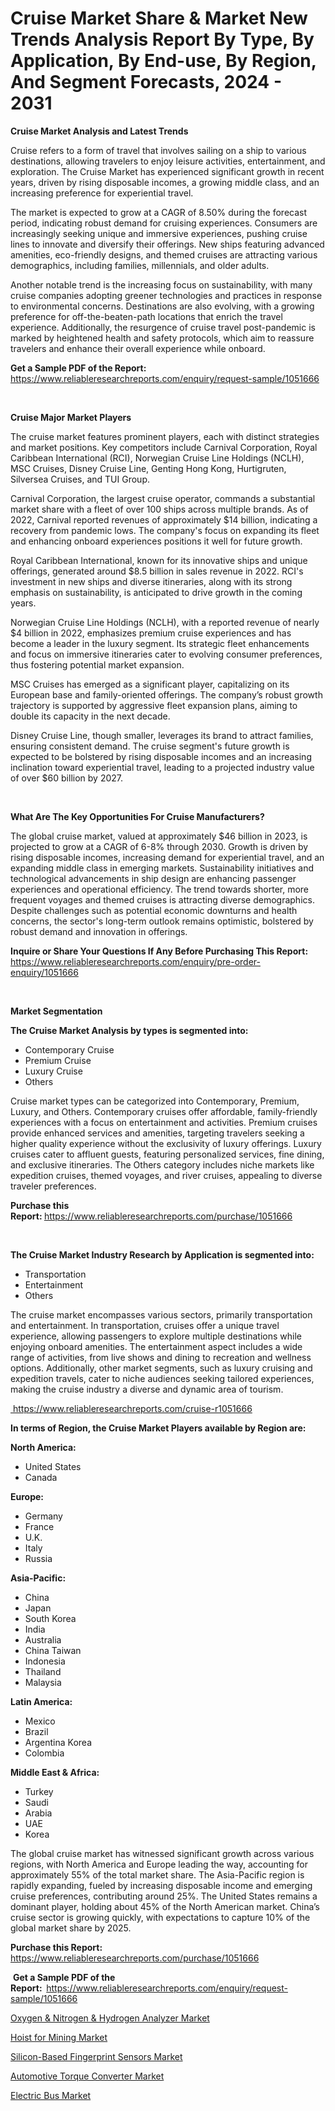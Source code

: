 <p><h1>Cruise Market Share & Market New Trends Analysis Report By Type, By Application, By End-use, By Region, And Segment Forecasts, 2024 - 2031</h1></p><p><strong>Cruise Market Analysis and Latest Trends</strong></p>
<p><p>Cruise refers to a form of travel that involves sailing on a ship to various destinations, allowing travelers to enjoy leisure activities, entertainment, and exploration. The Cruise Market has experienced significant growth in recent years, driven by rising disposable incomes, a growing middle class, and an increasing preference for experiential travel. </p><p>The market is expected to grow at a CAGR of 8.50% during the forecast period, indicating robust demand for cruising experiences. Consumers are increasingly seeking unique and immersive experiences, pushing cruise lines to innovate and diversify their offerings. New ships featuring advanced amenities, eco-friendly designs, and themed cruises are attracting various demographics, including families, millennials, and older adults.</p><p>Another notable trend is the increasing focus on sustainability, with many cruise companies adopting greener technologies and practices in response to environmental concerns. Destinations are also evolving, with a growing preference for off-the-beaten-path locations that enrich the travel experience. Additionally, the resurgence of cruise travel post-pandemic is marked by heightened health and safety protocols, which aim to reassure travelers and enhance their overall experience while onboard.</p></p>
<p><strong>Get a Sample PDF of the Report:&nbsp;</strong> <a href="https://www.reliableresearchreports.com/enquiry/request-sample/1051666?utm_campaign=16&utm_medium=2&utm_source=Github&utm_content=ia&utm_term=01112024&utm_id=cruise">https://www.reliableresearchreports.com/enquiry/request-sample/1051666</a></p>
<p>&nbsp;</p>
<p><strong>Cruise Major Market Players</strong></p>
<p><p>The cruise market features prominent players, each with distinct strategies and market positions. Key competitors include Carnival Corporation, Royal Caribbean International (RCI), Norwegian Cruise Line Holdings (NCLH), MSC Cruises, Disney Cruise Line, Genting Hong Kong, Hurtigruten, Silversea Cruises, and TUI Group.</p><p>Carnival Corporation, the largest cruise operator, commands a substantial market share with a fleet of over 100 ships across multiple brands. As of 2022, Carnival reported revenues of approximately $14 billion, indicating a recovery from pandemic lows. The company's focus on expanding its fleet and enhancing onboard experiences positions it well for future growth.</p><p>Royal Caribbean International, known for its innovative ships and unique offerings, generated around $8.5 billion in sales revenue in 2022. RCI's investment in new ships and diverse itineraries, along with its strong emphasis on sustainability, is anticipated to drive growth in the coming years.</p><p>Norwegian Cruise Line Holdings (NCLH), with a reported revenue of nearly $4 billion in 2022, emphasizes premium cruise experiences and has become a leader in the luxury segment. Its strategic fleet enhancements and focus on immersive itineraries cater to evolving consumer preferences, thus fostering potential market expansion.</p><p>MSC Cruises has emerged as a significant player, capitalizing on its European base and family-oriented offerings. The company’s robust growth trajectory is supported by aggressive fleet expansion plans, aiming to double its capacity in the next decade.</p><p>Disney Cruise Line, though smaller, leverages its brand to attract families, ensuring consistent demand. The cruise segment's future growth is expected to be bolstered by rising disposable incomes and an increasing inclination toward experiential travel, leading to a projected industry value of over $60 billion by 2027.</p></p>
<p>&nbsp;</p>
<p><strong>What Are The Key Opportunities For Cruise Manufacturers?</strong></p>
<p><p>The global cruise market, valued at approximately $46 billion in 2023, is projected to grow at a CAGR of 6-8% through 2030. Growth is driven by rising disposable incomes, increasing demand for experiential travel, and an expanding middle class in emerging markets. Sustainability initiatives and technological advancements in ship design are enhancing passenger experiences and operational efficiency. The trend towards shorter, more frequent voyages and themed cruises is attracting diverse demographics. Despite challenges such as potential economic downturns and health concerns, the sector's long-term outlook remains optimistic, bolstered by robust demand and innovation in offerings.</p></p>
<p><strong>Inquire or Share Your Questions If Any Before Purchasing This Report:</strong> <a href="https://www.reliableresearchreports.com/enquiry/pre-order-enquiry/1051666?utm_campaign=16&utm_medium=2&utm_source=Github&utm_content=ia&utm_term=01112024&utm_id=cruise">https://www.reliableresearchreports.com/enquiry/pre-order-enquiry/1051666</a></p>
<p>&nbsp;</p>
<p><strong>Market Segmentation</strong></p>
<p><strong>The Cruise Market Analysis by types is segmented into:</strong></p>
<p><ul><li>Contemporary Cruise</li><li>Premium Cruise</li><li>Luxury Cruise</li><li>Others</li></ul></p>
<p><p>Cruise market types can be categorized into Contemporary, Premium, Luxury, and Others. Contemporary cruises offer affordable, family-friendly experiences with a focus on entertainment and activities. Premium cruises provide enhanced services and amenities, targeting travelers seeking a higher quality experience without the exclusivity of luxury offerings. Luxury cruises cater to affluent guests, featuring personalized services, fine dining, and exclusive itineraries. The Others category includes niche markets like expedition cruises, themed voyages, and river cruises, appealing to diverse traveler preferences.</p></p>
<p><strong>Purchase this Report:&nbsp;</strong><a href="https://www.reliableresearchreports.com/purchase/1051666?utm_campaign=16&utm_medium=2&utm_source=Github&utm_content=ia&utm_term=01112024&utm_id=cruise">https://www.reliableresearchreports.com/purchase/1051666</a></p>
<p>&nbsp;</p>
<p><strong>The Cruise Market Industry Research by Application is segmented into:</strong></p>
<p><ul><li>Transportation</li><li>Entertainment</li><li>Others</li></ul></p>
<p><p>The cruise market encompasses various sectors, primarily transportation and entertainment. In transportation, cruises offer a unique travel experience, allowing passengers to explore multiple destinations while enjoying onboard amenities. The entertainment aspect includes a wide range of activities, from live shows and dining to recreation and wellness options. Additionally, other market segments, such as luxury cruising and expedition travels, cater to niche audiences seeking tailored experiences, making the cruise industry a diverse and dynamic area of tourism.</p></p>
<p><a href="https://www.reliableresearchreports.com/cruise-r1051666?utm_campaign=16&utm_medium=2&utm_source=Github&utm_content=ia&utm_term=01112024&utm_id=cruise">&nbsp;https://www.reliableresearchreports.com/cruise-r1051666</a></p>
<p><strong>In terms of Region, the Cruise Market Players available by Region are:</strong></p>
<p>
    <p> <strong> North America: </strong>
        <ul>
            <li>United States</li>
            <li>Canada</li>
        </ul>
        </p> 
    <p> <strong> Europe: </strong>
        <ul>
            <li>Germany</li>
            <li>France</li>
            <li>U.K.</li>
            <li>Italy</li>
            <li>Russia</li>
        </ul>
        </p> 
    <p> <strong> Asia-Pacific: </strong>
        <ul>
            <li>China</li>
            <li>Japan</li>
            <li>South Korea</li>
            <li>India</li>
            <li>Australia</li>
            <li>China Taiwan</li>
            <li>Indonesia</li>
            <li>Thailand</li>
            <li>Malaysia</li>
        </ul>
        </p> 
    <p> <strong> Latin America: </strong>
        <ul>
            <li>Mexico</li>
            <li>Brazil</li>
            <li>Argentina Korea</li>
            <li>Colombia</li>
        </ul>
        </p> 
    <p> <strong> Middle East & Africa: </strong>
        <ul>
            <li>Turkey</li>
            <li>Saudi</li>
            <li>Arabia</li>
            <li>UAE</li>
            <li>Korea</li>
        </ul>
    </p>
    </p>
<p><p>The global cruise market has witnessed significant growth across various regions, with North America and Europe leading the way, accounting for approximately 55% of the total market share. The Asia-Pacific region is rapidly expanding, fueled by increasing disposable income and emerging cruise preferences, contributing around 25%. The United States remains a dominant player, holding about 45% of the North American market. China’s cruise sector is growing quickly, with expectations to capture 10% of the global market share by 2025.</p></p>
<p><strong>Purchase this Report: </strong><a href="https://www.reliableresearchreports.com/purchase/1051666?utm_campaign=16&utm_medium=2&utm_source=Github&utm_content=ia&utm_term=01112024&utm_id=cruise">https://www.reliableresearchreports.com/purchase/1051666</a></p>
<p>&nbsp;<strong>Get a Sample PDF of the Report:&nbsp;&nbsp;</strong><a href="https://www.reliableresearchreports.com/enquiry/request-sample/1051666?utm_campaign=16&utm_medium=2&utm_source=Github&utm_content=ia&utm_term=01112024&utm_id=cruise">https://www.reliableresearchreports.com/enquiry/request-sample/1051666</a></p>
<p><strong></strong></p>
<p><p><a href="https://issuu.com/reportprime-2/docs/oxygen-nitrogen-hydrogen-analyzer-m_6f3ad3c56a74c0?utm_campaign=16&utm_medium=2&utm_source=Github&utm_content=ia&utm_term=01112024&utm_id=cruise">Oxygen & Nitrogen & Hydrogen Analyzer Market</a></p><p><a href="https://www.linkedin.com/pulse/exploring-hoist-mining-market-strategic-insights-growth-opportunities-epogc?utm_campaign=16&utm_medium=2&utm_source=Github&utm_content=ia&utm_term=01112024&utm_id=cruise">Hoist for Mining Market</a></p><p><a href="https://www.linkedin.com/pulse/silicon-based-fingerprint-sensors-market-global-regional-analysis-n8pvc?utm_campaign=16&utm_medium=2&utm_source=Github&utm_content=ia&utm_term=01112024&utm_id=cruise">Silicon-Based Fingerprint Sensors Market</a></p><p><a href="https://github.com/cecilahoi7/Market-Research-Report-List-1/blob/main/automotive-torque-converter-market.md?utm_campaign=16&utm_medium=2&utm_source=Github&utm_content=ia&utm_term=01112024&utm_id=cruise">Automotive Torque Converter Market</a></p><p><a href="https://github.com/boringzqthorperec/Market-Research-Report-List-1/blob/main/electric-bus-market.md?utm_campaign=16&utm_medium=2&utm_source=Github&utm_content=ia&utm_term=01112024&utm_id=cruise">Electric Bus Market</a></p></p>